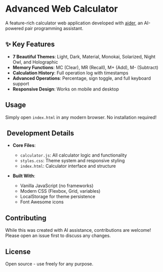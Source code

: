 # Advanced Web Calculator

A feature-rich calculator web application developed with [aider](https://aider.chat), an AI-powered pair programming assistant.

## ✨ Key Features
- **7 Beautiful Themes**: Light, Dark, Material, Monokai, Solarized, Night Owl, and Holographic
- **Memory Functions**: MC (Clear), MR (Recall), M+ (Add), M- (Subtract)
- **Calculation History**: Full operation log with timestamps
- **Advanced Operations**: Percentage, sign toggle, and full keyboard support
- **Responsive Design**: Works on mobile and desktop

##  Usage
Simply open `index.html` in any modern browser. No installation required!

## ️ Development Details
- **Core Files**:
  - `calculator.js`: All calculator logic and functionality
  - `styles.css`: Theme system and responsive styling
  - `index.html`: Calculator interface and structure

- **Built With**:
  - Vanilla JavaScript (no frameworks)
  - Modern CSS (Flexbox, Grid, variables)
  - LocalStorage for theme persistence
  - Font Awesome icons

##  Contributing
While this was created with AI assistance, contributions are welcome! Please open an issue first to discuss any changes.

##  License
Open source - use freely for any purpose.
